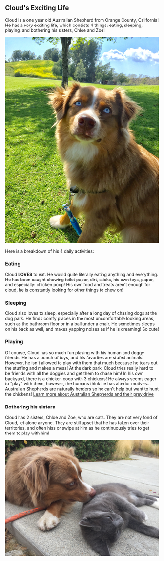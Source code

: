 ## Cloud's Exciting Life

Cloud is a one year old Australian Shepherd from Orange County, California! He has a _very_ exciting life, which consists 4 things: eating, sleeping, playing, and bothering his sisters, Chloe and Zoe!

![Cloud](IMG_1560.jpg)

Here is a breakdown of his 4 daily activities:

### Eating

Cloud **LOVES** to eat. He would quite literally eating anything and everything. He has been caught chewing toilet paper, dirt, sticks, his own toys, paper, and especially: chicken poop! His own food and treats aren't enough for cloud, he is constantly looking for other things to chew on!


### Sleeping 

Cloud also loves to sleep, especially after a long day of chasing dogs at the dog park. He finds comfy places in the most uncomfortable looking areas, such as the bathroom floor or in a ball under a chair. He sometimes sleeps on his back as well, and makes yapping noises as if he is dreaming! So cute!

### Playing

Of course, Cloud has so much fun playing with his human and doggy friends! He has a bunch of toys, and his favorites are stufed animals. However, he isn't allowed to play with them that much because he tears out the stuffing and makes a mess! At the dark park, Cloud tries really hard to be friends with all the doggies and get them to chase him! In his own backyard, there is a chicken coop with 3 chickens! He always seems eager to "play" with them, however, the humans think he has alterior motives... Australian Shepherds are naturally herders so he can't help but want to hunt the chickens! [Learn more about Australian Shepherds and their prey drive](https://www.akc.org/dog-breeds/australian-shepherd/)

### Bothering his sisters

Cloud has 2 sisters, Chloe and Zoe, who are cats. They are not very fond of Cloud, let alone anyone. They are still upset that he has taken over their territories, and often hiss or swipe at him as he continuously tries to get them to play with him! 

![CloudwZoe](IMG_5412.JPG)
